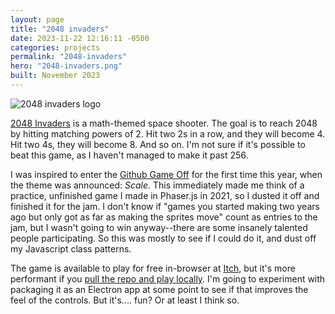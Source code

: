 ```yaml
---
layout: page
title: "2048 invaders"
date: 2023-11-22 12:16:11 -0500
categories: projects
permalink: "2048-invaders"
hero: "2048-invaders.png"
built: November 2023
---
```


![2048 invaders logo](./assets/2048_invaders.gif)

[2048 Invaders](https://megara133.itch.io/2048-invaders) is a math-themed space shooter. The goal is to reach 2048 by hitting matching powers of 2. Hit two 2s in a row, and they will become 4. Hit two 4s, they will become 8. And so on. I'm not sure if it's possible to beat this game, as I haven't managed to make it past 256.

I was inspired to enter the [Github Game Off](https://itch.io/jam/game-off-2023) for the first time this year, when the theme was announced: _Scale_. This immediately made me think of a practice, unfinished game I made in Phaser.js in 2021, so I dusted it off and finished it for the jam. I don't know if "games you started making two years ago but only got as far as making the sprites move" count as entries to the jam, but I wasn't going to win anyway--there are some insanely talented people participating. So this was mostly to see if I could do it, and dust off my Javascript class patterns.

The game is available to play for free in-browser at [Itch](https://megara133.itch.io/2048-invaders), but it's more performant if you [pull the repo and play locally](https://github.com/rkaufman13/2048-invaders). I'm going to experiment with packaging it as an Electron app at some point to see if that improves the feel of the controls. But it's.... fun? Or at least I think so.

